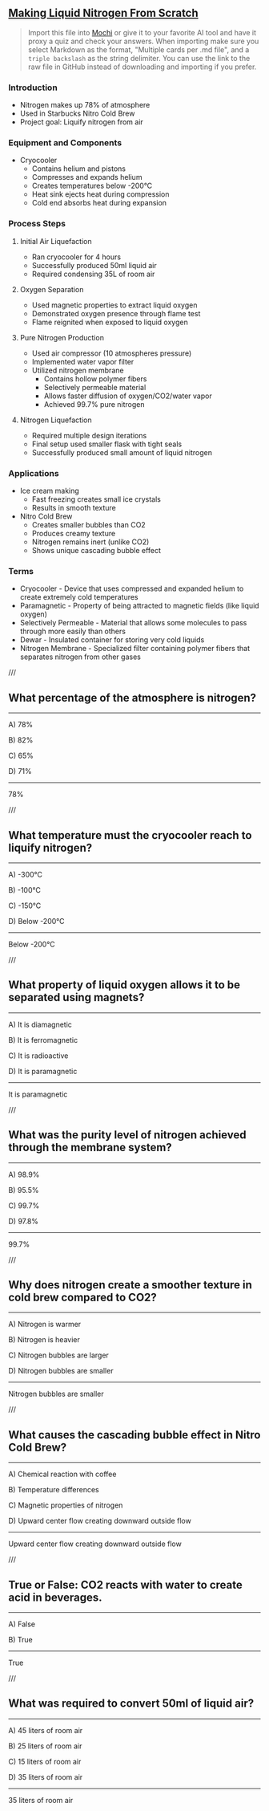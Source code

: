 ## [Making Liquid Nitrogen From Scratch](https://www.youtube.com/watch?v=dCXkaQa53QQ)

> Import this file into [Mochi](https://mochi.cards/) or give it to your favorite AI tool and have it proxy a quiz and check your answers. When importing make sure you select Markdown as the format, "Multiple cards per .md file", and a ```triple backslash``` as the string delimiter. You can use the link to the raw file in GitHub instead of downloading and importing if you prefer.

### Introduction
- Nitrogen makes up 78% of atmosphere
- Used in Starbucks Nitro Cold Brew
- Project goal: Liquify nitrogen from air

### Equipment and Components
- Cryocooler
  - Contains helium and pistons
  - Compresses and expands helium
  - Creates temperatures below -200°C
  - Heat sink ejects heat during compression
  - Cold end absorbs heat during expansion

### Process Steps
1. Initial Air Liquefaction
   - Ran cryocooler for 4 hours
   - Successfully produced 50ml liquid air
   - Required condensing 35L of room air

2. Oxygen Separation
   - Used magnetic properties to extract liquid oxygen
   - Demonstrated oxygen presence through flame test
   - Flame reignited when exposed to liquid oxygen

3. Pure Nitrogen Production
   - Used air compressor (10 atmospheres pressure)
   - Implemented water vapor filter
   - Utilized nitrogen membrane
     - Contains hollow polymer fibers
     - Selectively permeable material
     - Allows faster diffusion of oxygen/CO2/water vapor
     - Achieved 99.7% pure nitrogen

4. Nitrogen Liquefaction
   - Required multiple design iterations
   - Final setup used smaller flask with tight seals
   - Successfully produced small amount of liquid nitrogen

### Applications
- Ice cream making
  - Fast freezing creates small ice crystals
  - Results in smooth texture
- Nitro Cold Brew
  - Creates smaller bubbles than CO2
  - Produces creamy texture
  - Nitrogen remains inert (unlike CO2)
  - Shows unique cascading bubble effect

### Terms
- Cryocooler - Device that uses compressed and expanded helium to create extremely cold temperatures
- Paramagnetic - Property of being attracted to magnetic fields (like liquid oxygen)
- Selectively Permeable - Material that allows some molecules to pass through more easily than others
- Dewar - Insulated container for storing very cold liquids
- Nitrogen Membrane - Specialized filter containing polymer fibers that separates nitrogen from other gases

///

## What percentage of the atmosphere is nitrogen?

---

A) 78%

B) 82%

C) 65%

D) 71%

---

78%

///

## What temperature must the cryocooler reach to liquify nitrogen?

---

A) -300°C

B) -100°C

C) -150°C

D) Below -200°C

---

Below -200°C

///

## What property of liquid oxygen allows it to be separated using magnets?

---

A) It is diamagnetic

B) It is ferromagnetic

C) It is radioactive

D) It is paramagnetic

---

It is paramagnetic

///

## What was the purity level of nitrogen achieved through the membrane system?

---

A) 98.9%

B) 95.5%

C) 99.7%

D) 97.8%

---

99.7%

///

## Why does nitrogen create a smoother texture in cold brew compared to CO2?

---

A) Nitrogen is warmer

B) Nitrogen is heavier

C) Nitrogen bubbles are larger

D) Nitrogen bubbles are smaller

---

Nitrogen bubbles are smaller

///

## What causes the cascading bubble effect in Nitro Cold Brew?

---

A) Chemical reaction with coffee

B) Temperature differences

C) Magnetic properties of nitrogen

D) Upward center flow creating downward outside flow

---

Upward center flow creating downward outside flow

///

## True or False: CO2 reacts with water to create acid in beverages.

---

A) False

B) True

---

True

///

## What was required to convert 50ml of liquid air?

---

A) 45 liters of room air

B) 25 liters of room air

C) 15 liters of room air

D) 35 liters of room air

---

35 liters of room air
